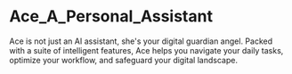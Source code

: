 # Ace_A_Personal_Assistant
Ace is not just an AI assistant, she's your digital guardian angel. Packed with a suite of intelligent features, Ace helps you navigate your daily tasks, optimize your workflow, and safeguard your digital landscape.
